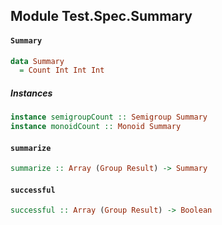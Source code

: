 ## Module Test.Spec.Summary

#### `Summary`

``` purescript
data Summary
  = Count Int Int Int
```

##### Instances
``` purescript
instance semigroupCount :: Semigroup Summary
instance monoidCount :: Monoid Summary
```

#### `summarize`

``` purescript
summarize :: Array (Group Result) -> Summary
```

#### `successful`

``` purescript
successful :: Array (Group Result) -> Boolean
```


